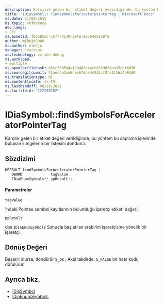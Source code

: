 ```yaml
---
description: Karşılık gelen bir etiket değeri verildiğinde, bu yöntem bu saplama işlevinde bulunan simgelerin bir listesini döndürür.
title: 'IDiaSymbol:: Findsymbolsforivatorpointertag | Microsoft Docs'
ms.date: 11/04/2016
ms.topic: reference
dev_langs:
- C++
ms.assetid: fb66852c-c5f7-4140-b9fe-20cb4e51a9fe
author: mikejo5000
ms.author: mikejo
manager: jmartens
ms.technology: vs-ide-debug
ms.workload:
- multiple
ms.openlocfilehash: b5ccf90584cfc948fc4ecb886dd20ada5cbf6036
ms.sourcegitcommit: 42aec4a2ea6dec67dbe4c93bcf0fa1116a4b93d9
ms.translationtype: MT
ms.contentlocale: tr-TR
ms.lasthandoff: 08/26/2021
ms.locfileid: "122980702"
---
```

# <a name="idiasymbolfindsymbolsforacceleratorpointertag"></a>IDiaSymbol::findSymbolsForAcceleratorPointerTag

Karşılık gelen bir etiket değeri verildiğinde, bu yöntem bu saplama işlevinde bulunan simgelerin bir listesini döndürür.

## <a name="syntax"></a>Sözdizimi

```C++
HRESULT findSymbolsForAccleratorPointerTag (
   DWORD             tagValue,
   IDiaEnumSymbols** ppResult);
```

#### <a name="parameters"></a>Parametreler
 `tagValue`

'ndaki Pointee sembol kayıtlarının bulunduğu işaretçi etiketi değeri.

 `ppResult`

dışı `IDiaEnumSymbols` Sonuçla başlatılan arabirim işaretçisine yönelik bir işaretçi.

## <a name="return-value"></a>Dönüş Değeri
 Başarılı olursa, döndürür `S_OK` ; Aksi takdirde, `S_FALSE` bir hata kodu döndürür.

## <a name="see-also"></a>Ayrıca bkz.
- [IDiaSymbol](../../debugger/debug-interface-access/idiasymbol.md)
- [IDiaEnumSymbols](../../debugger/debug-interface-access/idiaenumsymbols.md)
